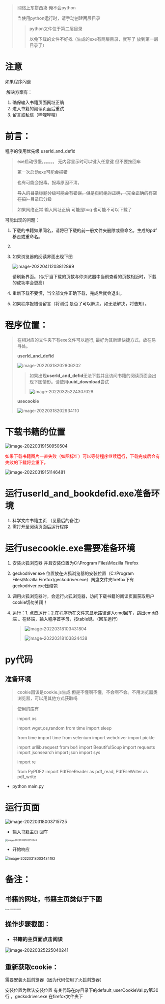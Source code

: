>网络上东拼西凑 俺不会python
>
>当使用python运行时，请手动创建两层目录
>
>>  python文件位于第二层目录
>>
>> 以免下载的文件不好找（生成的exe有两层目录，就写了 放到第一层目录了）
>>
>> 

# 注意

如果程序闪退

​	解决方案有：

1. 确保输入书籍页面网址正确
2. 进入书籍的阅读页面后重试
3. 留言或私信（哔哩哔哩）



# 前言：



程序的使用优先级 userId_and_defid 

>exe启动很慢。。。。。。 无内容显示时可以键入任意键 但不要按回车
>
>第一次启动exe可能会报错 
>
>也有可能会报毒。报毒原因不清。
>
>~~导入的目录标题分级可能会有错误，但是页码绝对正确，（完全正确的有空在搞）~~目录已分级
>
>如果网络正常 输入网址正确  可能是bug 也可能不可以下载了

可能出现的问题：

1. 下载的书籍如果同名，请将已下载的前一册文件夹删除或重命名，生成的pdf移走或重命名。

2. 

   1. 如果浏览器的阅读界面出现下图

      ![image-20220411203812899](README.assets/image-20220411203812899.png)

      请刷新界面。（似乎当下载的页数与你浏览器中当前查看的页数相近时，下载的成功率会更高）

3. 重新下载不要慌，当全部文件正确下载，完成后就会退出。

4. 如果程序报错请留言（将测试 是否了可以解决，如无法解决，将告知）。

   



# 程序位置：

> 在相对应的文件夹下有exe文件可以运行, 最好为其新建快捷方式，放在易寻处。
>
> **userId_and_defid**
>
> ![image-20220318202806202](README.assets/image-20220318202806202.png)
>
> > 如果出现**userId_and_defid**无法下载并且访问书籍的阅读页面会出现下图情形。请使用**uuid_download**尝试
> >
> > ![image-20220325224307028](README.assets/image-20220325224307028.png)
>
> 
>
> 
>
> **usecookie**
>
> ![image-20220318202934110](README.assets/image-20220318202934110.png)
>
> 

# 下载书籍的位置

![image-20220319150950504](README.assets/image-20220319150950504.png)

<font color='red'>如果下载书籍图片一直失败（如图标红）可以等待程序继续运行，下载完成后会有失败的下载将会重下。</font>

![image-20220319151146481](README.assets/image-20220319151146481.png)

# 运行userId_and_bookdefid.exe准备环境

1. 科学文库书籍主页 （见最后的备注）
2. 需打开至阅读页面后运行程序



# 运行usecookie.exe需要准备环境

1. 安装火狐浏览器 并且安装位置为C:\Program Files\Mozilla Firefox

2. geckodriver.exe 位置放在火狐浏览器的安装位置（C:\Program Files\Mozilla Firefox\geckodriver.exe）网盘文件夹firefox下有geckodriver.exe压缩包

3. 调用火狐浏览器时，会运行火狐浏览器，访问下载书籍的阅读页面获取用户cookie切勿关闭！

4. 运行：1. 点击运行；2.在程序所在文件夹显示路径键入cmd回车，跳出cmd终端 。在终端，输入程序首字母，按table键。（回车运行）

   >![image-20220318103431804](README.assets/image-20220318103431804.png)
   >
   >![image-20220318103824438](README.assets/image-20220318103824438.png)
   >
   >



# py代码

## 准备环境

> cookie因该是cookie.js生成  但是不懂啊不懂，不会啊不会。不用浏览器类浏览器，可以用其他方式获取吗



>使用的库有
>
>import os
>
>import wget,os,random
>from time import sleep
>
>from time import time
>from selenium import webdriver
>import pickle
>
>import urllib.request
>from bs4 import BeautifulSoup
>import requests
>import jsonsearch
>import json
>import sys
>
>import re
>
>from PyPDF2 import PdfFileReader as pdf_read, PdfFileWriter as pdf_write



- python main.py





# 运行页面



![image-20220318003715725](README.assets/image-20220318003715725.png)

- 输入书籍主页 回车

<img src="README.assets/image-20220318003252643.png" alt="image-20220318003252643" style="zoom:50%;" />

- 开始响应

<img src="README.assets/image-20220318003434192.png" alt="image-20220318003434192" style="zoom:80%;" />



# 备注：

## 书籍的网址，书籍主页类似于下图

<img src="README.assets/image-20220318002845878.png" alt="image-20220318002845878" style="zoom: 25%;" />



## 操作步骤截图：

- ### 书籍的主页面点击阅读

![image-20220325225040241](README.assets/image-20220325225040241.png)









## 重新获取cookie：

需要安装火狐浏览器（因为代码使用了火狐浏览器）

安装位置为默认安装位置 有关代码在py目录下的default_userCookieVal.py第30行 ，geckodriver.exe 在firefox文件夹下